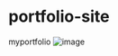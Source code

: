 # portfolio-site
myportfolio
![image](https://github.com/amanverma20/portfolio-site/assets/131933744/a71e47f1-3fc3-4fbe-8f4a-55d3b0a3d177)
